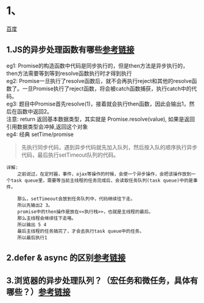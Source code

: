 # 1、
<a href="www.baidu.com">百度</a>
## 1.JS的异步处理函数有哪些[参考链接](https://juejin.cn/post/6844903679355518984)
eg1: Promise的构造函数中代码是同步执行的，但是then方法是异步执行的，then方法需要等到等到resolve函数执行时才得到执行  
eg2: Promise一旦执行了resolve函数后，就不会再执行reject和其他的resolve函数了。一旦Promise执行了reject函数，将会被catch函数捕获，执行catch中的代码。  
eg3: 题目中Promise首先resolve(1)，接着就会执行then函数，因此会输出1，然后在函数中返回2。  
注意:  return 返回基本数据类型，其实就是 Promise.resolve(value), 如果是返回引用数据类型会冲掉,返回这个对象  
eg4: 经典 setTime/promise  
>先执行同步代码，遇到异步代码就先加入队列，然后按入队的顺序执行异步代码，最后执行setTimeout队列的代码。  
```
详解:
    之前说过，在定时器，事件，ajax等操作的时候，会使一个异步操作，会把该操作放到一个task queue里，需要等当前主线程的任务完成后，会读取任务队列(task queue)中的是事件。
    
    那么，setTimeout会放到任务队列中，代码继续往下走。 
    所以先输出2 3。 
    promise中的then操作是放在<<执行栈>>，也就是主线程的最后。 
    那么主线程会继续往下走咯。 
    所以输出 5 4 
    最后主线程的任务搞完了，才会去执行task queue中的任务。 
    所以最后执行1
```
## 2.defer & async 的区别[参考链接](https://www.jianshu.com/p/456c0b677e8c)  
## 3.浏览器的异步处理队列？（宏任务和微任务，具体有哪些？）[参考链接](https://segmentfault.com/a/1190000022950333)
